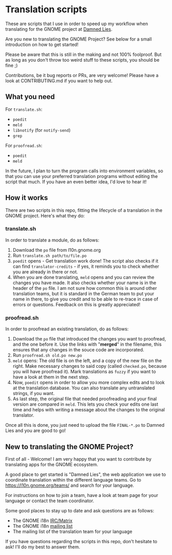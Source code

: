# Translation scripts

These are scripts that I use in order to speed up my workflow when translating for the GNOME project at [Damned Lies](https://l10n.gnome.org).

Are you new to translating the GNOME Project? See below for a small introduction on how to get started!

Please be aware that this is still in the making and not 100% foolproof. But as long as you don't throw too weird stuff to these scripts, you should be fine ;)

Contributions, be it bug reports or PRs, are very welcome! Please have a look at CONTRIBUTING.md if you want to help out.

## What you need

For `translate.sh`:

- `poedit`
- `meld`
- `libnotify` (for `notify-send`)
- `grep`

For `proofread.sh`:

- `poedit`
- `meld`

In the future, I plan to turn the program calls into environment variables,
so that you can use your preferred translation programs without editing the script that much.
If you have an even better idea, I'd love to hear it!

## How it works

There are two scripts in this repo, fitting the lifecycle of a translation in the GNOME project. Here's what they do:

### translate.sh

In order to translate a module, do as follows:

1. Download the `po` file from l10n.gnome.org
2. Run `translate.sh path/to/file.po`
3. `poedit` opens - Get translation work done!
The script also checks if it can find `translator-credits` - if yes, it reminds you to check whether you are already in there or not.
4. When you are done translating, `meld` opens and you can review the changes you have made.
It also checks whether your name is in the header of the `po` file.
I am not sure how common this is around other translation teams, but it is standard in the German team to put your name in there,
to give you credit and to be able to re-trace in case of errors or questions.
Feedback on this is greatly appreciated!

### proofread.sh

In order to proofread an existing translation, do as follows:

1. Download the `po` file that introduced the changes you want to proofread, and the one before it.
Use the links with "**merged**" in the filename, this ensures that any changes in the souce code are incorporated.
2. Run `proofread.sh old.po new.po`
3. `meld` opens: The old file is on the left, and a copy of the new file on the right.
Make necessary changes to said copy (called `checked.po`, because you will have proofread it).
Mark translations as `fuzzy` if you want to have a look at them in the next step.
4. Now, `poedit` opens in order to allow you more complex edits and to look at the translation database.
You can also translate any untranslated strings, if you want.
5. As last step, the original file that needed proofreading and your final version are compared in `meld`.
This lets you check your edits one last time and helps with writing a message about the changes to the original translator.

Once all this is done, you just need to upload the file `FINAL-*.po` to Damned Lies and you are good to go!

## New to translating the GNOME Project?

First of all - Welcome! I am very happy that you want to contribute by translating apps for the GNOME ecosystem.

A good place to get started is "Damned Lies", the web application we use to coordinate translation within the different language teams.
Go to <https://l10n.gnome.org/teams/> and search for your language.

For instructions on how to join a team, have a look at team page for your language or contact the team coordinator.

Some good places to stay up to date and ask questions are as follows:

- The GNOME i18n [IRC/Matrix](https://wiki.gnome.org/GettingInTouch/IRC)
- The GNOME i18n [mailing list](https://mail.gnome.org/mailman/listinfo/gnome-i18n)
- The mailing list of the translation team for your language

If you have questions regarding the scripts in this repo, don't hesitate to ask! I'll do my best to answer them.

